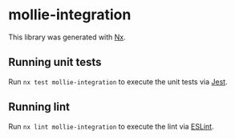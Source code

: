 # mollie-integration

This library was generated with [Nx](https://nx.dev).


## Running unit tests

Run `nx test mollie-integration` to execute the unit tests via [Jest](https://jestjs.io).


## Running lint

Run `nx lint mollie-integration` to execute the lint via [ESLint](https://eslint.org/).

